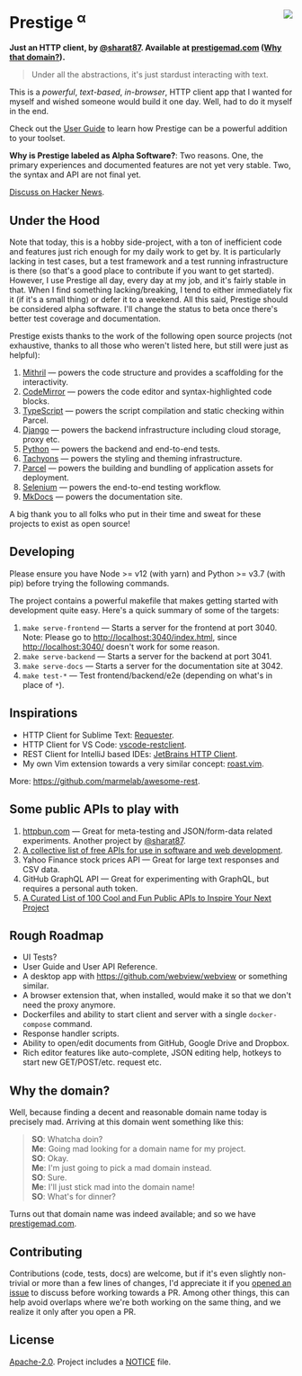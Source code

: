 # Prestige <sup>&alpha;</sup> <img align=right src="https://img.shields.io/badge/Made_With-Boring_Tech-F09?style=for-the-badge">

**Just an HTTP client, by [@sharat87](https://sharats.me). Available at [prestigemad.com](https://prestigemad.com)
([Why that domain?](#why-the-domain)).**

> Under all the abstractions, it's just stardust interacting with text.

This is a *powerful*, *text-based*, *in-browser*, HTTP client app that I wanted for myself and wished someone would
build it one day. Well, had to do it myself in the end.

Check out the [User Guide](https://prestigemad.com/docs) to learn how Prestige can be a powerful addition to your
toolset.

**Why is Prestige labeled as Alpha Software?**: Two reasons. One, the primary experiences and documented features are
not yet very stable. Two, the syntax and API are not final yet.

[Discuss on Hacker News](https://news.ycombinator.com/item?id=27412445).

## Under the Hood

Note that today, this is a hobby side-project, with a ton of inefficient code and features just rich enough for my daily
work to get by. It is particularly lacking in test cases, but a test framework and a test running infrastructure is
there (so that's a good place to contribute if you want to get started). However, I use Prestige all day, every day at
my job, and it's fairly stable in that. When I find something lacking/breaking, I tend to either immediately fix it (if
it's a small thing) or defer it to a weekend. All this said, Prestige should be considered alpha software. I'll change
the status to beta once there's better test coverage and documentation.

Prestige exists thanks to the work of the following open source projects (not exhaustive, thanks to all those who
weren't listed here, but still were just as helpful):

1. [Mithril](https://mithril.js.org/) &mdash; powers the code structure and provides a scaffolding for the interactivity.
1. [CodeMirror](https://codemirror.net/) &mdash; powers the code editor and syntax-highlighted code blocks.
1. [TypeScript](https://www.typescriptlang.org/) &mdash; powers the script compilation and static checking within Parcel.
1. [Django](https://www.djangoproject.com/) &mdash; powers the backend infrastructure including cloud storage, proxy etc.
1. [Python](https://www.python.org/) &mdash; powers the backend and end-to-end tests.
1. [Tachyons](http://tachyons.io/) &mdash; powers the styling and theming infrastructure.
1. [Parcel](https://parceljs.org/) &mdash; powers the building and bundling of application assets for deployment.
1. [Selenium](https://www.selenium.dev/) &mdash; powers the end-to-end testing workflow.
1. [MkDocs](https://www.mkdocs.org/) &mdash; powers the documentation site.

A big thank you to all folks who put in their time and sweat for these projects to exist as open source!

## Developing

Please ensure you have Node >= v12 (with yarn) and Python >= v3.7 (with pip) before trying the following commands.

The project contains a powerful makefile that makes getting started with development quite easy. Here's a quick summary
of some of the targets:

1. `make serve-frontend` &mdash; Starts a server for the frontend at port 3040.
	Note: Please go to <http://localhost:3040/index.html>, since <http://localhost:3040/> doesn't work for some reason.
1. `make serve-backend` &mdash; Starts a server for the backend at port 3041.
1. `make serve-docs` &mdash; Starts a server for the documentation site at 3042.
1. `make test-*` &mdash; Test frontend/backend/e2e (depending on what's in place of `*`).

## Inspirations

- HTTP Client for Sublime Text: [Requester](https://github.com/kylebebak/Requester).
- HTTP Client for VS Code: [vscode-restclient](https://github.com/Huachao/vscode-restclient).
- REST Client for IntelliJ based IDEs: [JetBrains HTTP Client](https://www.jetbrains.com/help/idea/http-client-in-product-code-editor.html).
- My own Vim extension towards a very similar concept: [roast.vim](https://github.com/sharat87/roast.vim).

More: <https://github.com/marmelab/awesome-rest>.

## Some public APIs to play with

1. [httpbun.com](https://httpbun.com) &mdash; Great for meta-testing and JSON/form-data related experiments. Another
   project by [@sharat87](https://sharats.me).
1. [A collective list of free APIs for use in software and web development](https://github.com/public-apis/public-apis).
1. Yahoo Finance stock prices API &mdash; Great for large text responses and CSV data.
1. GitHub GraphQL API &mdash; Great for experimenting with GraphQL, but requires a personal auth token.
1. [A Curated List of 100 Cool and Fun Public APIs to Inspire Your Next Project](https://medium.com/better-programming/a-curated-list-of-100-cool-and-fun-public-apis-to-inspire-your-next-project-7600ce3e9b3)

## Rough Roadmap

- UI Tests?
- User Guide and User API Reference.
- A desktop app with <https://github.com/webview/webview> or something similar.
- A browser extension that, when installed, would make it so that we don't need the proxy anymore.
- Dockerfiles and ability to start client and server with a single `docker-compose` command.
- Response handler scripts.
- Ability to open/edit documents from GitHub, Google Drive and Dropbox.
- Rich editor features like auto-complete, JSON editing help, hotkeys to start new GET/POST/etc. request etc.

## Why the domain?

Well, because finding a decent and reasonable domain name today is precisely mad. Arriving at this domain went something
like this:

> **SO**: Whatcha doin? \
> **Me**: Going mad looking for a domain name for my project. \
> **SO**: Okay. \
> **Me**: I'm just going to pick a mad domain instead. \
> **SO**: Sure. \
> **Me**: I'll just stick mad into the domain name! \
> **SO**: What's for dinner?

Turns out that domain name was indeed available; and so we have [prestigemad.com](https://prestigemad.com).

## Contributing

Contributions (code, tests, docs) are welcome, but if it's even slightly non-trivial or more than a few lines of
changes, I'd appreciate it if you [opened an issue](https://github.com/sharat87/prestige/issues/new) to discuss before
working towards a PR. Among other things, this can help avoid overlaps where we're both working on the same thing, and
we realize it only after you open a PR.

## License

[Apache-2.0](blob/master/LICENSE). Project includes a [NOTICE](blob/master/NOTICE) file.
